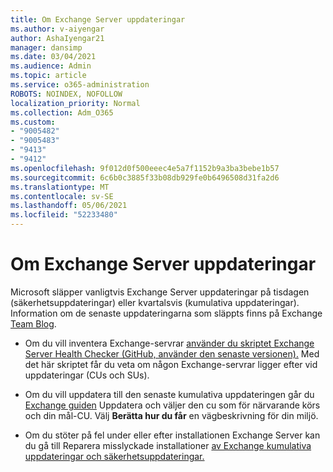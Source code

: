 ```yaml
---
title: Om Exchange Server uppdateringar
ms.author: v-aiyengar
author: AshaIyengar21
manager: dansimp
ms.date: 03/04/2021
ms.audience: Admin
ms.topic: article
ms.service: o365-administration
ROBOTS: NOINDEX, NOFOLLOW
localization_priority: Normal
ms.collection: Adm_O365
ms.custom:
- "9005482"
- "9005483"
- "9413"
- "9412"
ms.openlocfilehash: 9f012d0f500eeec4e5a7f1152b9a3ba3bebe1b57
ms.sourcegitcommit: 6c6b0c3885f33b08db929fe0b6496508d31fa2d6
ms.translationtype: MT
ms.contentlocale: sv-SE
ms.lasthandoff: 05/06/2021
ms.locfileid: "52233480"
---
```

# <a name="about-exchange-server-updates"></a>Om Exchange Server uppdateringar

Microsoft släpper vanligtvis Exchange Server uppdateringar på tisdagen (säkerhetsuppdateringar) eller kvartalsvis (kumulativa uppdateringar). Information om de senaste uppdateringarna som släppts finns på Exchange [Team Blog](https://aka.ms/ehlo).

- Om du vill inventera Exchange-servrar [använder du skriptet Exchange Server Health Checker (GitHub, använder den senaste versionen).](https://aka.ms/ExchangeHealthChecker) Med det här skriptet får du veta om någon Exchange-servrar ligger efter vid uppdateringar (CUs och SUs).

- Om du vill uppdatera till den senaste kumulativa uppdateringen går du [Exchange guiden](https://aka.ms/ExchangeUpdateWizard) Uppdatera och väljer den cu som för närvarande körs och din mål-CU. Välj **Berätta hur du får** en vägbeskrivning för din miljö.

- Om du stöter på fel under eller efter installationen Exchange Server kan du gå till Reparera misslyckade installationer [av Exchange kumulativa uppdateringar och säkerhetsuppdateringar.](https://docs.microsoft.com/exchange/troubleshoot/client-connectivity/exchange-security-update-issues)
